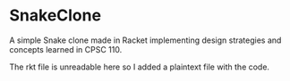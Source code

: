 # SnakeClone
A simple Snake clone made in Racket implementing design strategies and concepts learned in CPSC 110.

The rkt file is unreadable here so I added a plaintext file with the code.
